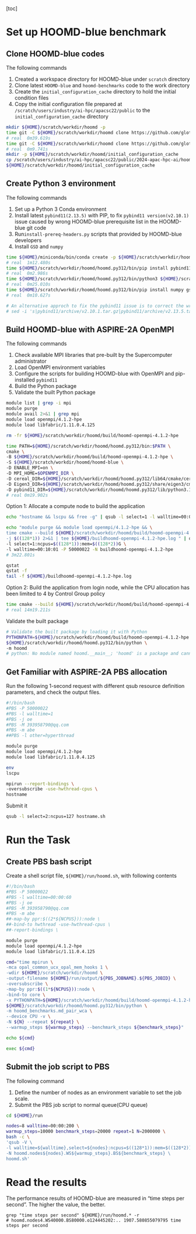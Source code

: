 [toc]

# Set up HOOMD-blue benchmark

## Clone HOOMD-blue codes

The following commands

1. Created a workspace directory for HOOMD-blue under `scratch` directory
2. Clone latest `HOOMD-blue` and `hoomd-benchmarks` code to the work directory
4. Create the `initial_configuration_cache` directory to hold the initial condition files
4. Copy the initial configuration file prepared at `/scratch/users/industry/ai-hpc/apacsc22/public` to the `initial_configuration_cache` directory

```bash
mkdir ${HOME}/scratch/workdir/hoomd -p
time git -C ${HOME}/scratch/workdir/hoomd clone https://github.com/glotzerlab/hoomd-blue  --recursive
# real	0m39.619s
time git -C ${HOME}/scratch/workdir/hoomd clone https://github.com/glotzerlab/hoomd-benchmarks
# real	0m9.741s
mkdir -p ${HOME}/scratch/workdir/hoomd/initial_configuration_cache
cp /scratch/users/industry/ai-hpc/apacsc22/public/2024-apac-hpc-ai/hoomd/initial_configuration_cache/hard_sphere_200000_1.0_3.gsd \
${HOME}/scratch/workdir/hoomd/initial_configuration_cache
```

## Create Python 3 environment

The following commands

1. Set up a Python 3 Conda environment
2. Install latest `pybind11(2.13.5)` with PIP, to fix `pybind11 version(v2.10.1)` issue caused by wrong HOOMD-blue prerequisite list in the HOOMD-blue git code
3. Run`install-prereq-headers.py` scripts that provided by HOOMD-blue developers
4. Install `GSD` and `numpy`

```bash
time ${HOME}/miniconda/bin/conda create -p ${HOME}/scratch/workdir/hoomd/hoomd.py312 python=3.12 -y
# real	1m12.480s
time ${HOME}/scratch/workdir/hoomd/hoomd.py312/bin/pip install pybind11
# real	0m2.986s
time ${HOME}/scratch/workdir/hoomd/hoomd.py312/bin/python3 ${HOME}/scratch/workdir/hoomd/hoomd-blue/install-prereq-headers.py -y
# real	0m25.010s
time ${HOME}/scratch/workdir/hoomd/hoomd.py312/bin/pip install numpy gsd
# real	0m10.627s

# An alternative approch to fix the pybind11 issue is to correct the wrong version number in prereq script
# sed -i 's|pybind11/archive/v2.10.1.tar.gz|pybind11/archive/v2.13.5.tar.gz|g' hoomd-blue/install-prereq-headers.py
```

## Build HOOMD-blue with ASPIRE-2A OpenMPI

The following commands

1. Check available MPI libraries that pre-built by the Supercomputer administrator
2. Load OpenMPI environment variables
3. Configure the scripts for building HOOMD-blue with OpenMPI and pip-installed `pybind11`
4. Build the Python package
5. Validate the built Python package

```bash
module list | grep -i mpi
module purge
module avail 2>&1 | grep mpi
module load openmpi/4.1.2-hpe
module load libfabric/1.11.0.4.125

rm -fr ${HOME}/scratch/workdir/hoomd/build/hoomd-openmpi-4.1.2-hpe

time PATH=${HOME}/scratch/workdir/hoomd/hoomd.py312/bin:$PATH \
cmake \
-B ${HOME}/scratch/workdir/hoomd/build/hoomd-openmpi-4.1.2-hpe \
-S ${HOME}/scratch/workdir/hoomd/hoomd-blue \
-D ENABLE_MPI=on \
-D MPI_HOME=$OPENMPI_DIR \
-D cereal_DIR=${HOME}/scratch/workdir/hoomd/hoomd.py312/lib64/cmake/cereal \
-D Eigen3_DIR=${HOME}/scratch/workdir/hoomd/hoomd.py312/share/eigen3/cmake \
-D pybind11_DIR=${HOME}/scratch/workdir/hoomd/hoomd.py312/lib/python3.12/site-packages/pybind11/share/cmake/pybind11
# real 0m19.902s
```

Option 1: Allocate a compute node to build the application

```bash
echo "hostname && lscpu && free -g" | qsub -l select=1 -l walltime=00:00:01 -P 50000022

echo "module purge && module load openmpi/4.1.2-hpe && \
time cmake --build ${HOME}/scratch/workdir/hoomd/build/hoomd-openmpi-4.1.2-hpe \
-j $((128*1)) 2>&1 | tee ${HOME}/buildhoomd-openmpi-4.1.2-hpe.log " | qsub \
-l select=1:ncpus=$((128*1)):mem=$((128*2))G \
-l walltime=00:10:01 -P 50000022 -N buildhoomd-openmpi-4.1.2-hpe
# 3m22.801s

qstat
qstat -f
tail -f ${HOME}/buildhoomd-openmpi-4.1.2-hpe.log
```

Option 2: Build the application from login node, while the CPU allocation has been limited to 4 by Control Group policy

```bash
time cmake --build ${HOME}/scratch/workdir/hoomd/build/hoomd-openmpi-4.1.2-hpe -j 4
# real 14m19.211s
```

Validate the built package

```bash
# Validate the built package by loading it with Python
PYTHONPATH=${HOME}/scratch/workdir/hoomd/build/hoomd-openmpi-4.1.2-hpe \
${HOME}/scratch/workdir/hoomd/hoomd.py312/bin/python \
-m hoomd
# python: No module named hoomd.__main__; 'hoomd' is a package and cannot be directly executed
```

## Get Familiar with ASPIRE-2A PBS allocation

Run the following 1-second request with different qsub resource definition parameters, and check the output files. 

```bash
#!/bin/bash
#PBS -P 50000022
#PBS -l walltime=1
#PBS -j oe
#PBS -M 393958790@qq.com
#PBS -m abe
##PBS -l other=hyperthread

module purge
module load openmpi/4.1.2-hpe
module load libfabric/1.11.0.4.125

env
lscpu

mpirun --report-bindings \
-oversubscribe -use-hwthread-cpus \
hostname
```

Submit it

```bash
qsub -l select=2:ncpus=127 hostname.sh
```



# Run the Task 

## Create PBS bash script

Create a shell script file, `${HOME}/run/hoomd.sh`, with following contents

```bash
#!/bin/bash
#PBS -P 50000022
#PBS -l walltime=00:00:60
#PBS -j oe
#PBS -M 393958790@qq.com
#PBS -m abe
##-map-by ppr:$((2*${NCPUS})):node \
##-bind-to hwthread -use-hwthread-cpus \
##-report-bindings \

module purge
module load openmpi/4.1.2-hpe
module load libfabric/1.11.0.4.125

cmd="time mpirun \
-mca opal_common_ucx_opal_mem_hooks 1 \
-wdir ${HOME}/scratch/workdir/hoomd \
-output-filename ${HOME}/run/output/${PBS_JOBNAME}.${PBS_JOBID} \
-oversubscribe \
-map-by ppr:$((1*${NCPUS})):node \
-bind-to core \
-x PYTHONPATH=${HOME}/scratch/workdir/hoomd/build/hoomd-openmpi-4.1.2-hpe:${HOME}/scratch/workdir/hoomd/hoomd-benchmarks \
${HOME}/scratch/workdir/hoomd/hoomd.py312/bin/python \
-m hoomd_benchmarks.md_pair_wca \
--device CPU -v \
-N ${N} --repeat ${repeat} \
--warmup_steps ${warmup_steps} --benchmark_steps ${benchmark_steps}"

echo ${cmd}

exec ${cmd}
```

## Submit the job script to PBS

The following command

1. Define the number of nodes as an environment variable to set the job scale.
2. Submit the PBS job script to normal queue(CPU queue)

```bash
cd ${HOME}/run

nodes=8 walltime=00:00:200 \
warmup_steps=10000 benchmark_steps=20000 repeat=1 N=2000000 \
bash -c \
'qsub -V \
-l walltime=${walltime},select=${nodes}:ncpus=$((128*1)):mem=$((128*2))gb \
-N hoomd.nodes${nodes}.WS${warmup_steps}.BS${benchmark_steps} \
hoomd.sh'
```



# Read the results

The performance results of HOOMD-blue are measured in “time steps per second”. The higher the value, the better.

```
grep "time steps per second" ${HOME}/run/hoomd.* -r
# hoomd.nodes4.WS40000.BS80000.o124445202:.. 1907.580855079795 time steps per second
```

